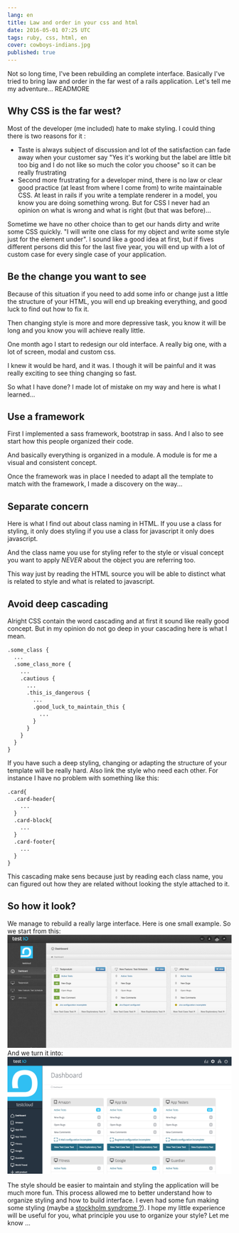```yaml
---
lang: en
title: Law and order in your css and html
date: 2016-05-01 07:25 UTC
tags: ruby, css, html, en
cover: cowboys-indians.jpg
published: true
---
```


Not so long time, I've been rebuilding an complete interface. 
Basically I've tried to bring law and order in the far west of a rails application.
Let's tell me my adventure...
READMORE

## Why CSS is the far west?

Most of the developer (me included) hate to make styling. 
I could thing there is two reasons for it :
- Taste is always subject of discussion and lot of the satisfaction can fade away when your customer say "Yes it's working but the label are little bit too big and I do not like so much the color you choose" so it can be really frustrating 
- Second more frustrating for a developer mind, there is no law or clear good practice (at least from where I come from) to write maintainable CSS. At least in rails if you write a template renderer in a model, you know you are doing something wrong. But for CSS I never had an opinion on what is wrong and what is right (but that was before)...

Sometime we have no other choice than to get our hands dirty and write some CSS quickly. 
"I will write one class for my object and write some style just for the element under".
I sound like a good idea at first, but if fives different persons did this for the last five year, you will end up with a lot of custom case for every single case of your application. 

## Be the change you want to see

Because of this situation if you need to add some info or change just a little the structure of your HTML, you will end up breaking everything, and good luck to find out how to fix it.

Then changing style is more and more depressive task, you know it will be long and you know you will achieve really little. 

One month ago I start to redesign our old interface. A really big one, with a lot of screen, modal and custom css. 

I knew it would be hard, and it was. I though it will be painful and it was really exciting to see thing changing so fast. 

So what I have done? I made lot of mistake on my way and here is what I learned...

##  Use a framework 

First I implemented a sass framework, bootstrap in sass.
And I also to see start how this people organized their code.

And basically everything is organized in a module. 
A module is for me a visual and consistent concept. 

Once the framework was in place I needed to adapt all the template to match with the framework, I made a discovery on the way...

## Separate concern

Here is what I find out about class naming in HTML. 
If you use a class for styling, it only does styling if you use a class for javascript it only does javascript.

And the class name you use for styling refer to the style or visual concept you want to apply *NEVER* about the object you are referring too.

This way just by reading the HTML source you will be able to distinct what is related to style and what is related to javascript. 

## Avoid deep cascading

Alright CSS contain the word cascading and at first it sound like really good concept. But in my opinion do not go deep in your cascading here is what I mean. 

```
.some_class {
  ...
  .some_class_more {
    ...
    .cautious {
      ...
      .this_is_dangerous {
        ...
        .good_luck_to_maintain_this {
          ...  
        }
      }
    }
  }
}
```

If you have such a deep styling, changing or adapting the structure of your template will be really hard. Also link the style who need each other. For instance I have no problem with something like this: 

```
.card{
  .card-header{
    ...
  }
  .card-block{
    ...
  }
  .card-footer{
    ...
  }
}
```

This cascading make sens because just by reading each class name, you can figured out how they are related without looking the style attached to it. 

## So how it look?

We manage to rebuild a really large interface. Here is one small example.
So we start from this: 
![previous-dashboard](2016-05-01-law-and-order-in-your-css-and-html/dashboard.png "previous version of the dashboard")
And we turn it into: 
![dashboard-rebrushed](2016-05-01-law-and-order-in-your-css-and-html/dashboard-rebrushed.png "new version of the dashboard")

The style should be easier to maintain and styling the application will be much more fun. This process allowed me to better understand how to organize styling and how to build interface. I even had some fun making some styling (maybe a [stockholm syndrome ?](https://en.wikipedia.org/wiki/Stockholm_syndrome)). 
I hope my little experience will be useful for you, what principle you use to organize your style? Let me know ...